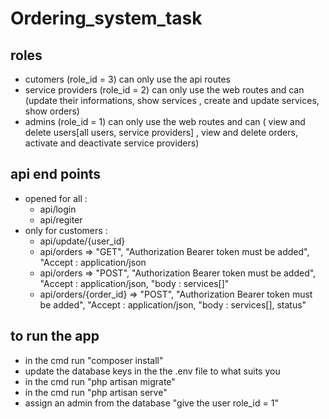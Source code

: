 # Ordering_system_task 

## roles
- cutomers (role_id = 3) can only use the api routes 
- service providers (role_id = 2) can only use the web routes and can (update their informations, show services , create and update services, show orders)
- admins (role_id = 1) can only use the web routes and can ( view and delete users[all users, service providers] ,
view and delete orders, activate and deactivate service providers) 

## api end points 
- opened for all :
    - api/login
    - api/regiter
- only for customers : 
    - api/update/{user_id}
    - api/orders   => "GET", "Authorization Bearer token must be added", "Accept : application/json
    - api/orders   => "POST", "Authorization Bearer token must be added", "Accept : application/json, "body : services[]"
    - api/orders/{order_id}   => "POST", "Authorization Bearer token must be added", "Accept : application/json, "body : services[], status"

## to run the app 

- in the cmd run "composer install"
- update the database keys in the the .env file to what suits you
- in the cmd run "php artisan migrate"
- in the cmd run "php artisan serve"
- assign an admin from the database "give the user role_id = 1"
